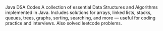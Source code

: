 Java DSA Codes A collection of essential Data Structures and Algorithms implemented in Java. Includes solutions for arrays, linked lists, stacks, queues, trees, graphs, sorting, searching, and more — useful for coding practice and interviews. Also solved leetcode problems.
